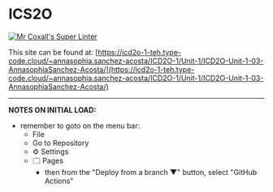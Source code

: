 # ICS2O

[![Mr Coxall's Super Linter](https://github.com/MTHS-ICD2O-1-2024/annasophia.sanchez-acosta/workflows/Mr%20Coxall's%20Super%20Linter/badge.svg)](https://github.com/MTHS-ICD2O-1-2024/annasophia.sanchez-acosta/actions)

This site can be found at: [https://icd2o-1-teh.type-code.cloud/~annasophia.sanchez-acosta/ICD2O-1/Unit-1/ICD2O-Unit-1-03-AnnasophiaSanchez-Acosta/](https://icd2o-1-teh.type-code.cloud/~annasophia.sanchez-acosta/ICD2O-1/Unit-1/ICD2O-Unit-1-03-AnnasophiaSanchez-Acosta/)

---

**NOTES ON INITIAL LOAD:**
- remember to goto on the menu bar:
  - File
  - Go to Repository
  - ⚙ Settings
  - 🗔 Pages
    - then from the "Deploy from a branch ▼" button, select "GitHub Actions"

